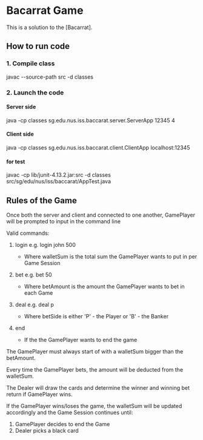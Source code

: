 # Bacarrat Game

This is a solution to the [Bacarrat]. 

## How to run code
### 1. Compile class
javac --source-path src -d classes 

### 2. Launch the code
#### Server side
java -cp classes sg.edu.nus.iss.baccarat.server.ServerApp 12345 4

#### Client side 
java -cp classes sg.edu.nus.iss.baccarat.client.ClientApp localhost:12345

#### for test    	
javac -cp lib/junit-4.13.2.jar:src -d classes src/sg/edu/nus/iss/baccarat/AppTest.java


## Rules of the Game
Once both the server and client and connected to one another, GamePlayer will be prompted to input in the command line

Valid commands:
1. login <GamePlayerName> <walletSum> e.g. login john 500
   - Where walletSum is the total sum the GamePlayer wants to put in per Game Session

2. bet <betAmount> e.g. bet 50
   - Where betAmount is the amount the GamePlayer wants to bet in each Game

3. deal <betSide> e.g. deal p
   - Where betSide is either 'P' - the Player or 'B' - the Banker

4. end
   - If the the GamePlayer wants to end the game

The GamePlayer must always start of with a walletSum bigger than the betAmount. 

Every time the GamePlayer bets, the amount will be deducted from the walletSum.

The Dealer will draw the cards and determine the winner and winning bet return if GamePlayer wins.

If the GamePlayer wins/loses the game, the walletSum will be updated accordingly and the Game Session continues until:
1. GamePlayer decides to end the Game
2. Dealer picks a black card